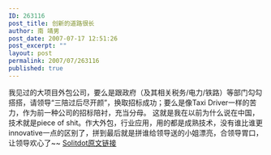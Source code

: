 ```yaml
---
ID: 263116
post_title: 创新的道路很长
author: 南 靖男
post_date: 2007-07-17 12:51:26
post_excerpt: ""
layout: post
permalink: 2007/07/263116
published: true
---
```

我见过的大项目外包公司，要么是跟政府（及其相关税务/电力/铁路）等部门勾勾搭搭，请领导“三陪过后尽开颜”，换取招标成功；要么是像Taxi Driver一样的苦力，作为前一种公司的招标陪衬，充当分母。
这就是我在以前为什么说在中国，技术就是piece of shit。作大外包，行业应用，用的都是成熟技术，没有谁比谁更innovative一点的区别了，拼到最后就是拼谁给领导送的小姐漂亮，合领导胃口，让领导欢心了~~
<a href="http://developers.solidot.org/comments.pl?sid=3475&amp;op=&amp;threshold=-1&amp;commentsort=0&amp;mode=thread&amp;pid=9000#9001">Solitdot原文链接</a>